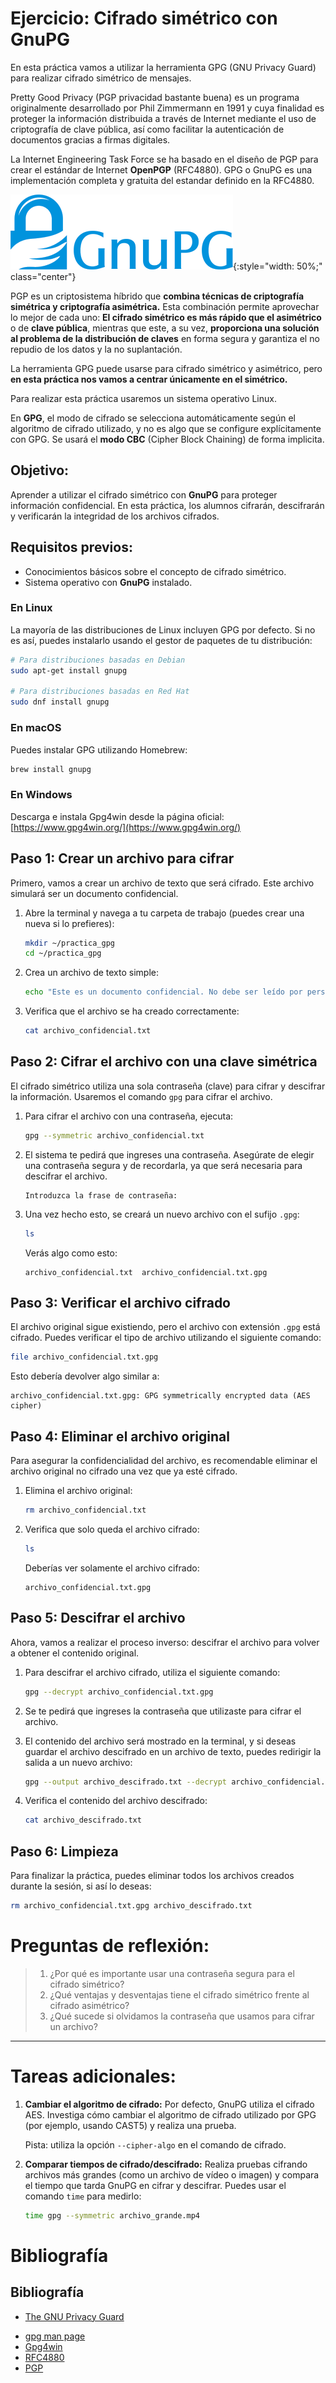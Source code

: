
# Ejercicio: Cifrado simétrico con GnuPG

En esta práctica vamos a utilizar la herramienta GPG (GNU Privacy Guard) para realizar cifrado simétrico de mensajes.

Pretty Good Privacy (PGP privacidad bastante buena) es un programa originalmente desarrollado por Phil Zimmermann en 1991 y cuya finalidad es proteger la información distribuida a través de Internet mediante el uso de criptografía de clave pública, así como facilitar la autenticación de documentos gracias a firmas digitales.

La Internet Engineering Task Force se ha basado en el diseño de PGP para crear el estándar de Internet **OpenPGP** (RFC4880). GPG o GnuPG es una implementación completa y gratuita del estandar definido en la RFC4880.

![Logo gpg](../img/gnupg_logo.png){:style="width: 50%;" class="center"}


PGP es un criptosistema híbrido que **combina técnicas de criptografía simétrica y criptografía asimétrica.** Esta combinación permite aprovechar lo mejor de cada uno: **El cifrado simétrico es más rápido que el asimétrico** o de **clave pública**, mientras que este, a su vez, **proporciona una solución al problema de la distribución de claves** en forma segura y garantiza el no repudio de los datos y la no suplantación.

La herramienta GPG puede usarse para cifrado simétrico y asimétrico, pero **en esta práctica nos vamos a centrar únicamente en el simétrico.**

Para realizar esta práctica usaremos un sistema operativo Linux.

En **GPG**, el modo de cifrado se selecciona automáticamente según el algoritmo de cifrado utilizado, y no es algo que se configure explícitamente con GPG. Se usará el **modo CBC** (Cipher Block Chaining) de forma implicita.

## Objetivo:
Aprender a utilizar el cifrado simétrico con **GnuPG** para proteger información confidencial. En esta práctica, los alumnos cifrarán, descifrarán y verificarán la integridad de los archivos cifrados.


## Requisitos previos:
- Conocimientos básicos sobre el concepto de cifrado simétrico.
- Sistema operativo con **GnuPG** instalado. 

### En Linux

La mayoría de las distribuciones de Linux incluyen GPG por defecto. Si no es así, puedes instalarlo usando el gestor de paquetes de tu distribución:

```bash
# Para distribuciones basadas en Debian
sudo apt-get install gnupg

# Para distribuciones basadas en Red Hat
sudo dnf install gnupg
```

### En macOS

Puedes instalar GPG utilizando Homebrew:

```bash
brew install gnupg
```

### En Windows

Descarga e instala Gpg4win desde la página oficial: [https://www.gpg4win.org/](https://www.gpg4win.org/)


## Paso 1: Crear un archivo para cifrar
Primero, vamos a crear un archivo de texto que será cifrado. Este archivo simulará ser un documento confidencial.

1. Abre la terminal y navega a tu carpeta de trabajo (puedes crear una nueva si lo prefieres):
    ```bash
    mkdir ~/practica_gpg
    cd ~/practica_gpg
    ```

2. Crea un archivo de texto simple:
    ```bash
    echo "Este es un documento confidencial. No debe ser leído por personas no autorizadas." > archivo_confidencial.txt
    ```

3. Verifica que el archivo se ha creado correctamente:
    ```bash
    cat archivo_confidencial.txt
    ```

## Paso 2: Cifrar el archivo con una clave simétrica

El cifrado simétrico utiliza una sola contraseña (clave) para cifrar y descifrar la información. Usaremos el comando `gpg` para cifrar el archivo.

1. Para cifrar el archivo con una contraseña, ejecuta:
    ```bash
    gpg --symmetric archivo_confidencial.txt
    ```

2. El sistema te pedirá que ingreses una contraseña. Asegúrate de elegir una contraseña segura y de recordarla, ya que será necesaria para descifrar el archivo.

    ```plaintext
    Introduzca la frase de contraseña:
    ```

3. Una vez hecho esto, se creará un nuevo archivo con el sufijo `.gpg`:
    ```bash
    ls
    ```
    Verás algo como esto:
    ```plaintext
    archivo_confidencial.txt  archivo_confidencial.txt.gpg
    ```

## Paso 3: Verificar el archivo cifrado

El archivo original sigue existiendo, pero el archivo con extensión `.gpg` está cifrado. Puedes verificar el tipo de archivo utilizando el siguiente comando:

```bash
file archivo_confidencial.txt.gpg
```

Esto debería devolver algo similar a:
```plaintext
archivo_confidencial.txt.gpg: GPG symmetrically encrypted data (AES cipher)
```

## Paso 4: Eliminar el archivo original

Para asegurar la confidencialidad del archivo, es recomendable eliminar el archivo original no cifrado una vez que ya esté cifrado.

1. Elimina el archivo original:
    ```bash
    rm archivo_confidencial.txt
    ```

2. Verifica que solo queda el archivo cifrado:
    ```bash
    ls
    ```
    Deberías ver solamente el archivo cifrado:
    ```plaintext
    archivo_confidencial.txt.gpg
    ```

## Paso 5: Descifrar el archivo

Ahora, vamos a realizar el proceso inverso: descifrar el archivo para volver a obtener el contenido original.

1. Para descifrar el archivo cifrado, utiliza el siguiente comando:
    ```bash
    gpg --decrypt archivo_confidencial.txt.gpg
    ```

2. Se te pedirá que ingreses la contraseña que utilizaste para cifrar el archivo.

3. El contenido del archivo será mostrado en la terminal, y si deseas guardar el archivo descifrado en un archivo de texto, puedes redirigir la salida a un nuevo archivo:
    ```bash
    gpg --output archivo_descifrado.txt --decrypt archivo_confidencial.txt.gpg
    ```

4. Verifica el contenido del archivo descifrado:
    ```bash
    cat archivo_descifrado.txt
    ```

## Paso 6: Limpieza

Para finalizar la práctica, puedes eliminar todos los archivos creados durante la sesión, si así lo deseas:

```bash
rm archivo_confidencial.txt.gpg archivo_descifrado.txt
```



# Preguntas de reflexión:

> 1. ¿Por qué es importante usar una contraseña segura para el cifrado simétrico?
> 2. ¿Qué ventajas y desventajas tiene el cifrado simétrico frente al cifrado asimétrico?
> 3. ¿Qué sucede si olvidamos la contraseña que usamos para cifrar un archivo?

---

# Tareas adicionales:

1. **Cambiar el algoritmo de cifrado:** Por defecto, GnuPG utiliza el cifrado AES. Investiga cómo cambiar el algoritmo de cifrado utilizado por GPG (por ejemplo, usando CAST5) y realiza una prueba.
   
   Pista: utiliza la opción `--cipher-algo` en el comando de cifrado.

2. **Comparar tiempos de cifrado/descifrado:** Realiza pruebas cifrando archivos más grandes (como un archivo de vídeo o imagen) y compara el tiempo que tarda GnuPG en cifrar y descifrar. Puedes usar el comando `time` para medirlo:
   
   ```bash
   time gpg --symmetric archivo_grande.mp4
   ```



# Bibliografía

## Bibliografía

- [The GNU Privacy Guard ](https://www.gnupg.org/)
* [gpg man page](https://www.gnupg.org/documentation/manuals/gnupg24/gpg.1.html)
* [Gpg4win](https://www.gpg4win.org/download.html)
* [RFC4880](https://tools.ietf.org/html/rfc4880)
* [PGP](https://es.wikipedia.org/wiki/Pretty_Good_Privacy)

